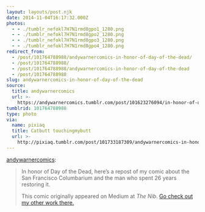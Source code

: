 ```yaml
---
layout: layouts/post.njk
date: 2014-11-04T16:17:32.000Z
photos:
  - - ./tumblr_nefokl7H7N1rmd8gpo1_1280.png
  - - ./tumblr_nefokl7H7N1rmd8gpo2_1280.png
  - - ./tumblr_nefokl7H7N1rmd8gpo3_1280.png
  - - ./tumblr_nefokl7H7N1rmd8gpo4_1280.png
redirect_from:
  - /post/101764788988/andywarnercomics-in-honor-of-day-of-the-dead/
  - /post/101764788988/
  - /post/101764788988/andywarnercomics-in-honor-of-day-of-the-dead
  - /post/101764788988
slug: andywarnercomics-in-honor-of-day-of-the-dead
source:
  title: andywarnercomics
  url: >-
    https://andywarnercomics.tumblr.com/post/101623276094/in-honor-of-day-of-the-dead-heres-a-repost-of-my
tumblrid: 101764788988
type: photo
via:
  name: pixiaq
  title: Catbutt touchingmybutt
  url: >-
    http://pixiaq.tumblr.com/post/101733187309/andywarnercomics-in-honor-of-day-of-the-dead
---
```

<p><a class="tumblr_blog" href="http://andywarnercomics.tumblr.com/post/101623276094/in-honor-of-day-of-the-dead-heres-a-repost-of-my">andywarnercomics</a>:</p>
<blockquote>
<p>In honor of Day of the Dead, here’s a repost of my comic about the San Francisco Columbarium and the man who spent 26 years restoring it.</p>
<p>This comic originally appeared on Medium at <em>The Nib</em>. <a href="https://medium.com/@andycomics/">Go check out my other work there.</a></p>
</blockquote>
